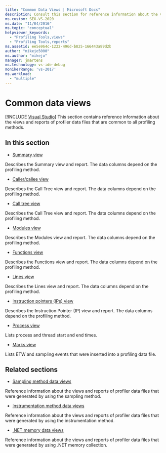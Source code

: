 ```yaml
---
title: "Common Data Views | Microsoft Docs"
description: Consult this section for reference information about the views and reports of profiler data files that are common to all profiling methods. 
ms.custom: SEO-VS-2020
ms.date: "11/04/2016"
ms.topic: "conceptual"
helpviewer_keywords:
  - "Profiling Tools,views"
  - "Profiling Tools,reports"
ms.assetid: ee5e964c-1222-496d-b825-166443a89d2b
author: "mikejo5000"
ms.author: "mikejo"
manager: jmartens
ms.technology: vs-ide-debug
monikerRange: 'vs-2017'
ms.workload:
  - "multiple"
---
```

# Common data views

 [!INCLUDE [Visual Studio](~/includes/applies-to-version/vs-windows-only.md)]
This section contains reference information about the views and reports of profiler data files that are common to all profiling methods.

## In this section
- [Summary view](../profiling/summary-view.md)

 Describes the Summary view and report. The data columns depend on the profiling method.

- [Caller/callee view](../profiling/caller-callee-view.md)

 Describes the Call Tree view and report. The data columns depend on the profiling method.

- [Call tree view](../profiling/call-tree-view.md)

 Describes the Call Tree view and report. The data columns depend on the profiling method.

- [Modules view](../profiling/modules-view.md)

 Describes the Modules view and report. The data columns depend on the profiling method.

- [Functions view](../profiling/functions-view.md)

 Describes the Functions view and report. The data columns depend on the profiling method.

- [Lines view](../profiling/lines-view.md)

 Describes the Lines view and report. The data columns depend on the profiling method.

- [Instruction pointers (IPs) view](../profiling/instruction-pointers-ips-view.md)

 Describes the Instruction Pointer (IP) view and report. The data columns depend on the profiling method.

- [Process view](../profiling/process-view.md)

 Lists process and thread start and end times.

- [Marks view](../profiling/marks-view.md)

 Lists ETW and sampling events that were inserted into a profiling data file.

## Related sections
- [Sampling method data views](../profiling/profiler-sampling-method-data-views.md)

 Reference information about the views and reports of profiler data files that were generated by using the sampling method.

- [Instrumentation method data views](../profiling/instrumentation-method-data-views.md)

 Reference information about the views and reports of profiler data files that were generated by using the instrumentation method.

- [.NET memory data views](../profiling/dotnet-memory-data-views.md)

 Reference information about the views and reports of profiler data files that were generated by using .NET memory collection.
